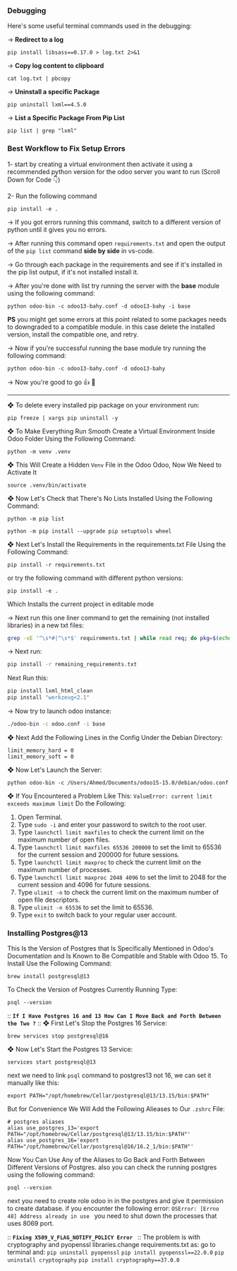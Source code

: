 ### Debugging

Here's some useful terminal commands used in the debugging: 

→ **Redirect to a log**

```
pip install libsass==0.17.0 > log.txt 2>&1
```

→ **Copy log content to clipboard**

```
cat log.txt | pbcopy
```

→ **Uninstall a specific Package**

```
pip uninstall lxml==4.5.0
```

→ **List a Specific Package From Pip List**

```
pip list | grep "lxml"
```

### Best Workflow to Fix Setup Errors

1- start by creating a virtual environment then activate it using a recommended python version for the odoo server you want to run (Scroll Down for Code 👇)

2- Run the following command

```
pip install -e .
```

→ If you got errors running this command, switch to a different version of python until it gives you no errors. 

→ After running this command open `requirements.txt` and open the output of the `pip list` command **side by side** in vs-code. 

→ Go through each package in the requirements and see if it's installed in the pip list output, if it's not installed install it. 

→ After you're done with list try running the server with the **base** module using the following command: 

```
python odoo-bin -c odoo13-bahy.conf -d odoo13-bahy -i base
```

**PS** you might get some errors at this point related to some packages needs to downgraded to a compatible module. in this case delete the installed version, install the compatible one, and retry.

→ Now if you're successful running the base module try running the following command: 

```
python odoo-bin -c odoo13-bahy.conf -d odoo13-bahy
```

→ Now you're good to go 👍 🚀

---
❖ To delete every installed pip package on your environment run: 

```
pip freeze | xargs pip uninstall -y
```

❖ To Make Everything Run Smooth Create a Virtual Environment Inside Odoo Folder Using the Following Command: 

```
python -m venv .venv
```

❖ This Will Create a Hidden `Venv` File in the Odoo Odoo, Now We Need to Activate It

```
source .venv/bin/activate
```

❖ Now Let's Check that There's No Lists Installed Using the Following Command: 

```
python -m pip list
```

```
python -m pip install --upgrade pip setuptools wheel
```

❖ Next Let's Install the Requirements in the requirements.txt File Using the Following Command: 

```
pip install -r requirements.txt
```

or try the following command with different python versions: 

```
pip install -e .
```

Which Installs the current project in editable mode

→ Next run this one liner command to get the remaining (not installed libraries) in a new txt files: 

```bash
grep -vE '^\s*#|^\s*$' requirements.txt | while read req; do pkg=$(echo "$req" | cut -d'=' -f1 | cut -d'<' -f1 | cut -d'>' -f1); pip show "$pkg" >/dev/null || echo "$req"; done > remaining_requirements.txt
```

→ Next run: 

```bash
pip install -r remaining_requirements.txt
```

Next Run this: 

```bash
pip install lxml_html_clean
pip install "werkzeug<2.1"
```

→ Now try to launch odoo instance: 

```bash
./odoo-bin -c odoo.conf -i base
```

❖ Next Add the Following Lines in the Config Under the Debian Directory: 

```
limit_memory_hard = 0
limit_memory_soft = 0
```

❖ Now Let's Launch the Server:

```
python odoo-bin -c /Users/Ahmed/Documents/odoo15-15.0/debian/odoo.conf
```

❖ If You Encountered a Problem Like This: `ValueError: current limit exceeds maximum limit`  Do the Following:
1. Open Terminal.
2. Type `sudo -i` and enter your password to switch to the root user.
3. Type `launchctl limit maxfiles` to check the current limit on the maximum number of open files.
4. Type `launchctl limit maxfiles 65536 200000` to set the limit to 65536 for the current session and 200000 for future sessions.
5. Type `launchctl limit maxproc` to check the current limit on the maximum number of processes.
6. Type `launchctl limit maxproc 2048 4096` to set the limit to 2048 for the current session and 4096 for future sessions.
7. Type `ulimit -n` to check the current limit on the maximum number of open file descriptors.
8. Type `ulimit -n 65536` to set the limit to 65536.
9. Type `exit` to switch back to your regular user account.
### 
### Installing Postgres@13
This Is the Version of Postgres that Is Specifically Mentioned in Odoo's Documentation and Is Known to Be Compatible and Stable with Odoo 15.
To Install Use the Following Command: 

```
brew install postgresql@13
```

To Check the Version of Postgres Currently Running Type:

```
psql --version
```


:: __`If I Have Postgres 16 and 13 How Can I Move Back and Forth Between the Two ?`__ ::
❖ First Let's Stop the Postgres 16 Service:

```
brew services stop postgresql@16
```

❖ Now Let's Start the Postgres 13 Service:

```
services start postgresql@13
```

next we need to link `psql` command to postgres13 not 16, we can set it manually like this: 

```
export PATH="/opt/homebrew/Cellar/postgresql@13/13.15/bin:$PATH"
```

But for Convenience We Will Add the Following Alieases to Our `.zshrc` File: 

```
# postgres aliases
alias use_postgres_13='export PATH="/opt/homebrew/Cellar/postgresql@13/13.15/bin:$PATH"'
alias use_postgres_16='export PATH="/opt/homebrew/Cellar/postgresql@16/16.2_1/bin:$PATH"'
```

Now You Can Use Any of the Aliases to Go Back and Forth Between Different Versions of Postgres.
also you can check the running postgres using the following command: 

```
psql --version
```

next you need to create role odoo in in the postgres and give it permission to create database.
if you encounter the following error: `OSError: [Errno 48] Address already in use ` you need to shut down the processes that uses 8069 port. 

:: __`Fixing X509_V_FLAG_NOTIFY_POLICY Error `__ ::
The problem is with cryptography and pyopenssl libraries.change requirements.txt as:
go to terminal and:
`pip uninstall pyopenssl`
`pip install pyopenssl==22.0.0`
`pip uninstall cryptography`
`pip install cryptography==37.0.0`